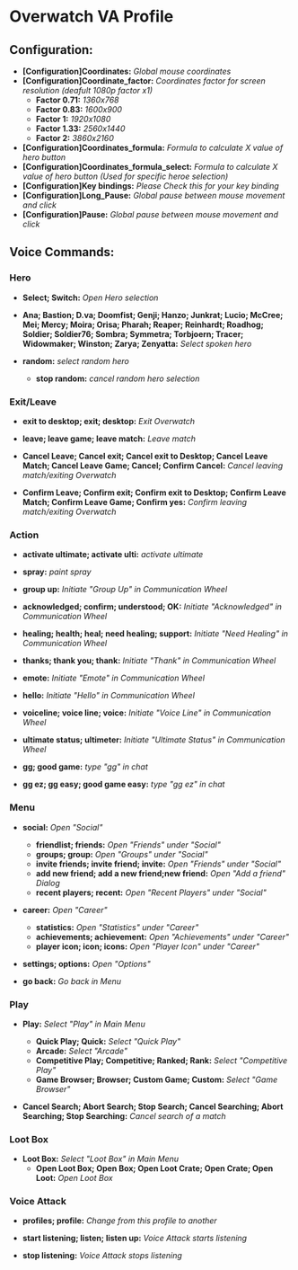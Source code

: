 Overwatch VA Profile
====================


## Configuration:

* **[Configuration]Coordinates:** *Global mouse coordinates*
* **[Configuration]Coordinate_factor:** *Coordinates factor for screen resolution (deafult 1080p factor x1)*
    * **Factor 0.71:** *1360x768*
    * **Factor 0.83:** *1600x900*
    * **Factor 1:** *1920x1080*
    * **Factor 1.33:** *2560x1440*
    * **Factor 2:** *3860x2160*
* **[Configuration]Coordinates_formula:** *Formula to calculate X value of hero button*
* **[Configuration]Coordinates_formula_select:** *Formula to calculate X value of hero button (Used for specific heroe selection)*
* **[Configuration]Key bindings:** *Please Check this for your key binding*
* **[Configuration]Long_Pause:** *Global pause between mouse movement and click*
* **[Configuration]Pause:** *Global pause between mouse movement and click*


## Voice Commands:

### Hero

* **Select; Switch:** *Open Hero selection*

* **Ana; Bastion; D.va; Doomfist; Genji; Hanzo; Junkrat; Lucio; McCree; Mei; Mercy; Moira; Orisa; Pharah; Reaper; Reinhardt; Roadhog; Soldier; Soldier76; Sombra; Symmetra; Torbjoern; Tracer; Widowmaker; Winston; Zarya; Zenyatta:** *Select spoken hero*

* **random:** *select random hero*
    * **stop random:** *cancel random hero selection*

### Exit/Leave

* **exit to desktop; exit; desktop:** *Exit Overwatch*
* **leave; leave game; leave match:** *Leave match*

* **Cancel Leave; Cancel exit; Cancel exit to Desktop; Cancel Leave Match; Cancel Leave Game; Cancel; Confirm Cancel:** *Cancel leaving match/exiting Overwatch*
* **Confirm Leave; Confirm exit; Confirm exit to Desktop; Confirm Leave Match; Confirm Leave Game; Confirm yes:** *Confirm leaving match/exiting Overwatch*

### Action

* **activate ultimate; activate ulti:** *activate ultimate*
* **spray:** *paint spray*

* **group up:** *Initiate "Group Up" in Communication Wheel*
* **acknowledged; confirm; understood; OK:** *Initiate "Acknowledged" in Communication Wheel*
* **healing; health; heal; need healing; support:** *Initiate "Need Healing" in Communication Wheel*
* **thanks; thank you; thank:** *Initiate "Thank" in Communication Wheel*
* **emote:** *Initiate "Emote" in Communication Wheel*
* **hello:** *Initiate "Hello" in Communication Wheel*
* **voiceline; voice line; voice:** *Initiate "Voice Line" in Communication Wheel*
* **ultimate status; ultimeter:** *Initiate "Ultimate Status" in Communication Wheel*

* **gg; good game:** *type "gg" in chat*
* **gg ez; gg easy; good game easy:** *type "gg ez" in chat*

### Menu

* **social:** *Open "Social"*
    * **friendlist; friends:** *Open "Friends" under "Social"*
    * **groups; group:** *Open "Groups" under "Social"*
    * **invite friends; invite friend; invite:** *Open "Friends" under "Social"*
    * **add new friend; add a new friend;new friend:** *Open "Add a friend" Dialog*
    * **recent players; recent:** *Open "Recent Players" under "Social"*

* **career:** *Open "Career"*
    * **statistics:** *Open "Statistics" under "Career"*
    * **achievements; achievement:** *Open "Achievements" under "Career"*
    * **player icon; icon; icons:** *Open "Player Icon" under "Career"*

* **settings; options:** *Open "Options"*

* **go back:** *Go back in Menu*

### Play

* **Play:** *Select "Play" in Main Menu*
    * **Quick Play; Quick:** *Select "Quick Play"*
    * **Arcade:** *Select "Arcade"*
    * **Competitive Play; Competitive; Ranked; Rank:** *Select "Competitive Play"*
    * **Game Browser; Browser; Custom Game; Custom:** *Select "Game Browser"*

* **Cancel Search; Abort Search; Stop Search; Cancel Searching; Abort Searching; Stop Searching:** *Cancel search of a match*

### Loot Box

* **Loot Box:** *Select "Loot Box" in Main Menu*
    * **Open Loot Box; Open Box; Open Loot Crate; Open Crate; Open Loot:** *Open Loot Box*

### Voice Attack

* **profiles; profile:** *Change from this profile to another*

* **start listening; listen; listen up:** *Voice Attack starts listening*
* **stop listening:** *Voice Attack stops listening*
